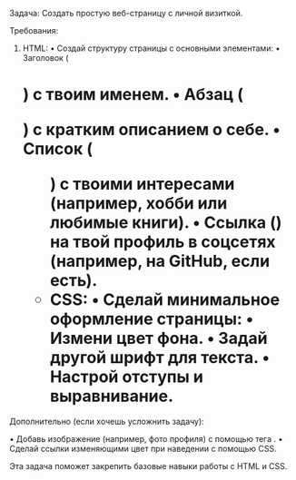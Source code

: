 Задача: Создать простую веб-страницу с личной визиткой.

Требования:

 1. HTML:
 • Создай структуру страницы с основными элементами:
 • Заголовок (<h1>) с твоим именем.
 • Абзац (<p>) с кратким описанием о себе.
 • Список (<ul>) с твоими интересами (например, хобби или любимые книги).
 • Ссылка (<a>) на твой профиль в соцсетях (например, на GitHub, если есть).
 2. CSS:
 • Сделай минимальное оформление страницы:
 • Измени цвет фона.
 • Задай другой шрифт для текста.
 • Настрой отступы и выравнивание.

Дополнительно (если хочешь усложнить задачу):

 • Добавь изображение (например, фото профиля) с помощью тега <img>.
 • Сделай ссылки изменяющими цвет при наведении с помощью CSS.

Эта задача поможет закрепить базовые навыки работы с HTML и CSS.
